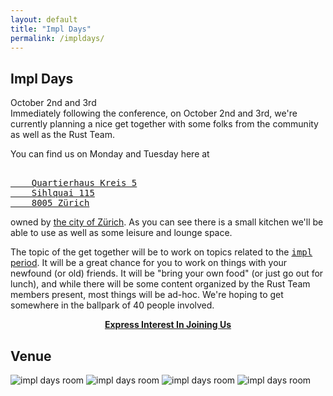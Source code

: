 ```yaml
---
layout: default
title: "Impl Days"
permalink: /impldays/
---
```


<div class="popout">
  <section>
      <h1>Impl Days</h1>
      October 2nd and 3rd
  </section>
</div>

<div>
<section>
Immediately following the conference, on October 2nd and 3rd, we're currently planning a nice get together with some folks from the community as well as the Rust Team.

You can find us on Monday and Tuesday here at
<pre><a href="https://www.openstreetmap.org/way/70730651">
    Quartierhaus Kreis 5
    Sihlquai 115
    8005 Zürich
</a></pre>
owned by <a href="http://www.stadt-zuerich.ch/quartierhaus5">the city of Zürich</a>. As you can see there is a small kitchen we'll be able to use as well as some leisure and lounge space.

<p>
The topic of the get together will be to work on topics related to the <a href="https://blog.rust-lang.org/2017/09/18/impl-future-for-rust.html"><tt>impl</tt> period</a>. It will be a great chance for you to work on things with your newfound (or old) friends. It will be "bring your own food" (or just go out for lunch), and while there will be some content organized by the Rust Team members present, most things will be ad-hoc. We're hoping to get somewhere in the ballpark of 40 people involved.
</p>

<div style="text-align:center;">
    <a href="https://github.com/RustFestEU/blog.rustfest.eu/issues/29"><strong>Express Interest In Joining Us</strong></a>
</div>

<h2>Venue</h2>

<p>
<img src="http://blog.rustfest.eu/assets/posts/twirf-12/impl-1.jpg" alt="impl days room">
<img src="http://blog.rustfest.eu/assets/posts/twirf-12/impl-2.jpg" alt="impl days room">
<img src="http://blog.rustfest.eu/assets/posts/twirf-12/impl-3.jpg" alt="impl days room">
<img src="http://blog.rustfest.eu/assets/posts/twirf-12/impl-4.jpg" alt="impl days room">
</p>
</section>
</div>
